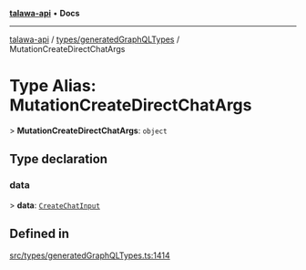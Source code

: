 [**talawa-api**](../../../README.md) • **Docs**

***

[talawa-api](../../../modules.md) / [types/generatedGraphQLTypes](../README.md) / MutationCreateDirectChatArgs

# Type Alias: MutationCreateDirectChatArgs

\> **MutationCreateDirectChatArgs**: `object`

## Type declaration

### data

\> **data**: [`CreateChatInput`](CreateChatInput.md)

## Defined in

[src/types/generatedGraphQLTypes.ts:1414](https://github.com/PalisadoesFoundation/talawa-api/blob/7fc9f13527dc6ead651f268e58527dcc279b95bc/src/types/generatedGraphQLTypes.ts#L1414)
